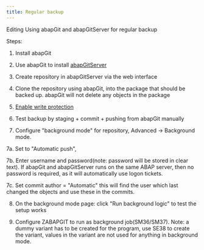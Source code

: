 ```yaml
---
title: Regular backup
---
```


Editing Using abapGit and abapGitServer for regular backup

Steps:

1. Install abapGit

2. Use abapGit to install [abapGitServer](https://github.com/larshp/abapGitServer)

3. Create repository in abapGitServer via the web interface

4. Clone the repository using abapGit, into the package that should be backed up. abapGit will not delete any objects in the package

5. [Enable write protection](ref-write-protect.html)

6. Test backup by staging + commit + pushing from abapGit manually

7. Configure "background mode" for repository, Advanced -> Background mode.

7a. Set to "Automatic push",

7b. Enter username and password(note: password will be stored in clear text). If abapGit and abapGitServer runs on the same ABAP server, then no password is required, as it will automatically use logon tickets.

7c. Set commit author = "Automatic" this will find the user which last changed the objects and use these in the commits.

8. On the background mode page: click "Run background logic" to test the setup works

9. Configure ZABAPGIT to run as background job(SM36/SM37). Note: a dummy variant has to be created for the program, use SE38 to create the variant, values in the variant are not used for anything in background mode.
